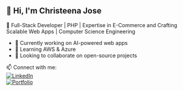 ## 👋 Hi, I'm Christeena Jose  

🚀 Full-Stack Developer | PHP | Expertise in E-Commerce and Crafting Scalable Web Apps | Computer Science Engineering 

- 🔭 Currently working on AI-powered web apps  
- 🌱 Learning AWS & Azure  
- 👯 Looking to collaborate on open-source projects  

📫 Connect with me:  
[![LinkedIn](https://img.shields.io/badge/-LinkedIn-blue?style=flat&logo=linkedin)](https://linkedin.com/in/christeenajose-dev/)  
[![Portfolio](https://img.shields.io/badge/-Portfolio-green?style=flat&logo=web)](https://yourportfolio.com)  
